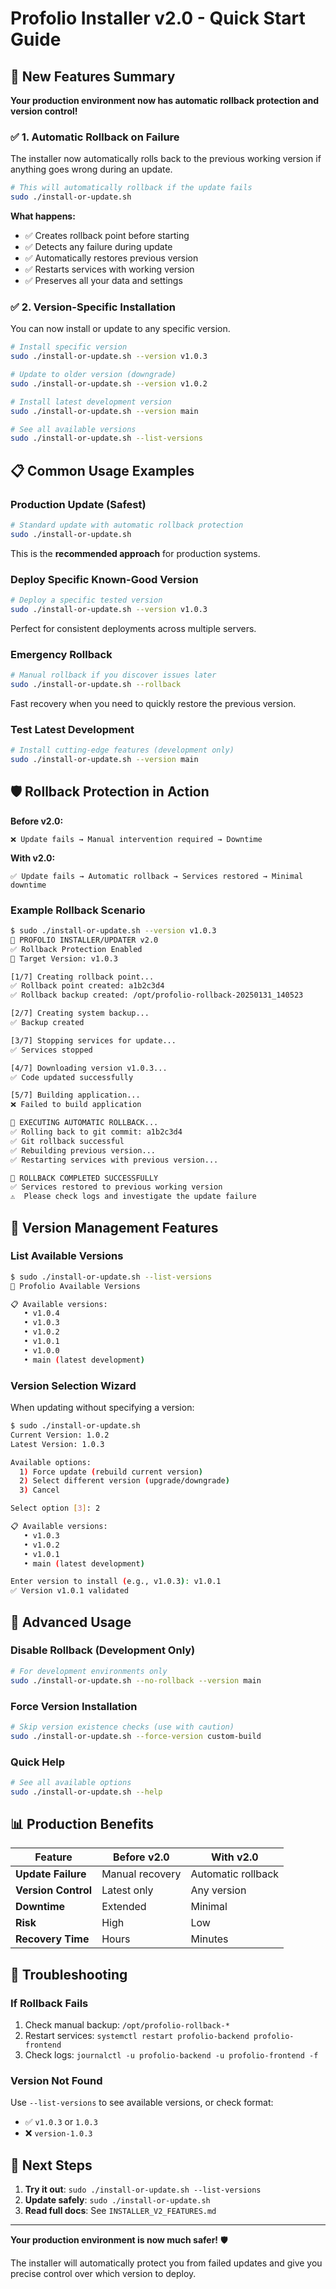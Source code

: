# Profolio Installer v2.0 - Quick Start Guide

## 🚀 New Features Summary

**Your production environment now has automatic rollback protection and version control!**

### ✅ **1. Automatic Rollback on Failure**

The installer now automatically rolls back to the previous working version if anything goes wrong during an update.

```bash
# This will automatically rollback if the update fails
sudo ./install-or-update.sh
```

**What happens:**
- ✅ Creates rollback point before starting
- ✅ Detects any failure during update
- ✅ Automatically restores previous version
- ✅ Restarts services with working version
- ✅ Preserves all your data and settings

### ✅ **2. Version-Specific Installation**

You can now install or update to any specific version.

```bash
# Install specific version
sudo ./install-or-update.sh --version v1.0.3

# Update to older version (downgrade)
sudo ./install-or-update.sh --version v1.0.2

# Install latest development version
sudo ./install-or-update.sh --version main

# See all available versions
sudo ./install-or-update.sh --list-versions
```

## 📋 **Common Usage Examples**

### **Production Update (Safest)**
```bash
# Standard update with automatic rollback protection
sudo ./install-or-update.sh
```
This is the **recommended approach** for production systems.

### **Deploy Specific Known-Good Version**
```bash
# Deploy a specific tested version
sudo ./install-or-update.sh --version v1.0.3
```
Perfect for consistent deployments across multiple servers.

### **Emergency Rollback**
```bash
# Manual rollback if you discover issues later
sudo ./install-or-update.sh --rollback
```
Fast recovery when you need to quickly restore the previous version.

### **Test Latest Development**
```bash
# Install cutting-edge features (development only)
sudo ./install-or-update.sh --version main
```

## 🛡️ **Rollback Protection in Action**

**Before v2.0:**
```
❌ Update fails → Manual intervention required → Downtime
```

**With v2.0:**
```
✅ Update fails → Automatic rollback → Services restored → Minimal downtime
```

### **Example Rollback Scenario**

```bash
$ sudo ./install-or-update.sh --version v1.0.3
🚀 PROFOLIO INSTALLER/UPDATER v2.0
✅ Rollback Protection Enabled
🎯 Target Version: v1.0.3

[1/7] Creating rollback point...
✅ Rollback point created: a1b2c3d4
✅ Rollback backup created: /opt/profolio-rollback-20250131_140523

[2/7] Creating system backup...
✅ Backup created

[3/7] Stopping services for update...
✅ Services stopped

[4/7] Downloading version v1.0.3...
✅ Code updated successfully

[5/7] Building application...
❌ Failed to build application

🔄 EXECUTING AUTOMATIC ROLLBACK...
✅ Rolling back to git commit: a1b2c3d4
✅ Git rollback successful
✅ Rebuilding previous version...
✅ Restarting services with previous version...

🎉 ROLLBACK COMPLETED SUCCESSFULLY
✅ Services restored to previous working version
⚠️  Please check logs and investigate the update failure
```

## 🎯 **Version Management Features**

### **List Available Versions**
```bash
$ sudo ./install-or-update.sh --list-versions
🚀 Profolio Available Versions

📋 Available versions:
   • v1.0.4
   • v1.0.3
   • v1.0.2
   • v1.0.1
   • v1.0.0
   • main (latest development)
```

### **Version Selection Wizard**
When updating without specifying a version:

```bash
$ sudo ./install-or-update.sh
Current Version: 1.0.2
Latest Version: 1.0.3

Available options:
  1) Force update (rebuild current version)
  2) Select different version (upgrade/downgrade)
  3) Cancel

Select option [3]: 2

📋 Available versions:
   • v1.0.3
   • v1.0.2
   • v1.0.1
   • main (latest development)

Enter version to install (e.g., v1.0.3): v1.0.1
✅ Version v1.0.1 validated
```

## 🔧 **Advanced Usage**

### **Disable Rollback (Development Only)**
```bash
# For development environments only
sudo ./install-or-update.sh --no-rollback --version main
```

### **Force Version Installation**
```bash
# Skip version existence checks (use with caution)
sudo ./install-or-update.sh --force-version custom-build
```

### **Quick Help**
```bash
# See all available options
sudo ./install-or-update.sh --help
```

## 📊 **Production Benefits**

| Feature | Before v2.0 | With v2.0 |
|---------|-------------|-----------|
| **Update Failure** | Manual recovery | Automatic rollback |
| **Version Control** | Latest only | Any version |
| **Downtime** | Extended | Minimal |
| **Risk** | High | Low |
| **Recovery Time** | Hours | Minutes |

## 🚨 **Troubleshooting**

### **If Rollback Fails**
1. Check manual backup: `/opt/profolio-rollback-*`
2. Restart services: `systemctl restart profolio-backend profolio-frontend`
3. Check logs: `journalctl -u profolio-backend -u profolio-frontend -f`

### **Version Not Found**
Use `--list-versions` to see available versions, or check format:
- ✅ `v1.0.3` or `1.0.3`
- ❌ `version-1.0.3`

## 🎉 **Next Steps**

1. **Try it out**: `sudo ./install-or-update.sh --list-versions`
2. **Update safely**: `sudo ./install-or-update.sh`
3. **Read full docs**: See `INSTALLER_V2_FEATURES.md`

---

**Your production environment is now much safer!** 🛡️

The installer will automatically protect you from failed updates and give you precise control over which version to deploy. 